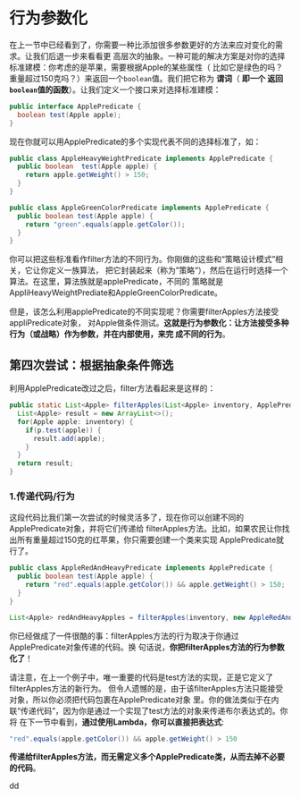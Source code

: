行为参数化
================================================================================
在上一节中已经看到了，你需要一种比添加很多参数更好的方法来应对变化的需求。让我们后退一步来看看更
高层次的抽象。一种可能的解决方案是对你的选择标准建模：你考虑的是苹果，需要根据Apple的某些属性（
比如它是绿色的吗？重量超过150克吗？）来返回一个`boolean`值。我们把它称为 **谓词**（ **即一个
返回`boolean`值的函数**）。让我们定义一个接口来对选择标准建模：
```java
public interface ApplePredicate {
  boolean test(Apple apple);
}
```
现在你就可以用ApplePredicate的多个实现代表不同的选择标准了，如：
```java
public class AppleHeavyWeightPredicate implements ApplePredicate {
  public boolean  test(Apple apple) {
    return apple.getWeight() > 150;
  }
}

public class AppleGreenColorPredicate implements ApplePredicate {
  public boolean test(Apple apple) {
    return "green".equals(apple.getColor());
  }
}
```
你可以把这些标准看作filter方法的不同行为。你刚做的这些和“策略设计模式”相关，它让你定义一族算法，
把它封装起来（称为”策略“），然后在运行时选择一个算法。在这里，算法族就是applePredicate，不同的
策略就是AppliHeavyWeightPrediate和AppleGreenColorPredicate。

但是，该怎么利用applePredicate的不同实现呢？你需要filterApples方法接受appliPredicate对象，
对Apple做条件测试。**这就是行为参数化：让方法接受多种行为（或战略）作为参数，并在内部使用，来完
成不同的行为**。

## 第四次尝试：根据抽象条件筛选
利用ApplePredicate改过之后，filter方法看起来是这样的：
```java
public static List<Apple> filterApples(List<Apple> inventory, ApplePredicate p) {
  List<Apple> result = new ArrayList<>();
  for(Apple apple: inventory) {
    if(p.test(apple)) {
      result.add(apple);
    }
  }
  return result;
}
```

### 1.传递代码/行为
这段代码比我们第一次尝试的时候灵活多了，现在你可以创建不同的ApplePredicate对象，并将它们传递给
filterApples方法。比如，如果农民让你找出所有重量超过150克的红苹果，你只需要创建一个类来实现
ApplePredicate就行了。
```java
public class AppleRedAndHeavyPredicate implements ApplePredicate {
  public boolean test(Apple apple) {
    return "red".equals(apple.getColor()) && apple.getWeight() > 150;
  }
}

List<Apple> redAndHeavyApples = filterApples(inventory, new AppleRedAndHeavyPredicate());
```
你已经做成了一件很酷的事：filterApples方法的行为取决于你通过ApplePredicate对象传递的代码。换
句话说，**你把filterApples方法的行为参数化了**！

请注意，在上一个例子中，唯一重要的代码是test方法的实现，正是它定义了filterApples方法的新行为。
但令人遗憾的是，由于该filterApples方法只能接受对象，所以你必须把代码包裹在ApplePredicate对象
里。你的做法类似于在内联“传递代码”，因为你是通过一个实现了test方法的对象来传递布尔表达式的。你将
在下一节中看到，**通过使用Lambda，你可以直接把表达式**:
```java
"red".equals(apple.getColor()) && apple.getWeight() > 150
```
**传递给filterApples方法，而无需定义多个ApplePredicate类，从而去掉不必要的代码**。







































dd
